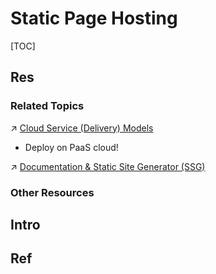 # Static Page Hosting

[TOC]



## Res
### Related Topics
↗ [Cloud Service (Delivery) Models](../../../../../../☁️%20Cloud%20Computing%20&%20Cloud%20Native/🌵%20Cloud%20Native%20Overview/🗿%20Cloud%20Models/Cloud%20Service%20(Delivery)%20Models/Cloud%20Service%20(Delivery)%20Models.md)
- Deploy on PaaS cloud!

↗ [Documentation & Static Site Generator (SSG)](../../../../🖥️%20Web%20FrontEnd%20Dev/Web%20Frontend%20Apps/Documentation%20&%20Static%20Site%20Generator%20(SSG)/Documentation%20&%20Static%20Site%20Generator%20(SSG).md)


### Other Resources



## Intro



## Ref

